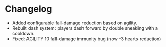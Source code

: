 # Changelog

- Added configurable fall-damage reduction based on agility.
- Rebuilt dash system: players dash forward by double sneaking with a cooldown.
- Fixed: AGILITY 10 fall-damage immunity bug (now –3 hearts reduction)
